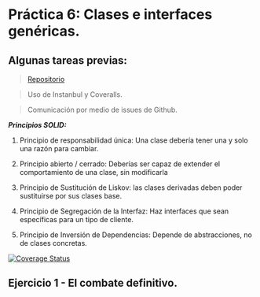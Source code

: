# **Práctica 6: Clases e interfaces genéricas.**

## **Algunas tareas previas:**

> [Repositorio](https://github.com/ULL-ESIT-INF-DSI-2122/ull-esit-inf-dsi-21-22-prct06-generics-solid-alu0101321745)

> Uso de Instanbul y Coveralls.

> Comunicación por medio de issues de Github.

***Principios SOLID:***

1. Principio de responsabilidad única: Una clase debería tener una y solo una razón para cambiar.

2. Principio abierto / cerrado: Deberías ser capaz de extender el comportamiento de una clase, sin modificarla

3. Principio de Sustitución de Liskov: las clases derivadas deben poder sustituirse por sus clases base.

4. Principio de Segregación de la Interfaz: Haz interfaces que sean específicas para un tipo de cliente.

5. Principio de Inversión de Dependencias: Depende de abstracciones, no de clases concretas.

[![Coverage Status](https://coveralls.io/repos/github/ULL-ESIT-INF-DSI-2122/ull-esit-inf-dsi-21-22-prct06-generics-solid-alu0101321745/badge.svg?branch=main)](https://coveralls.io/github/ULL-ESIT-INF-DSI-2122/ull-esit-inf-dsi-21-22-prct06-generics-solid-alu0101321745?branch=main)

## **Ejercicio 1 - El combate definitivo.**